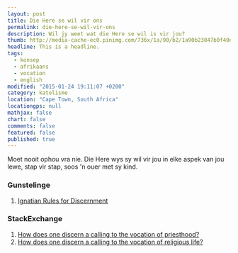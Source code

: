 ```yaml
---
layout: post
title: Die Here se wil vir ons
permalink: die-here-se-wil-vir-ons
description: Wil jy weet wat die Here se wil is vir jou?
thumb: http://media-cache-ec0.pinimg.com/736x/1a/90/b2/1a90b23847b0f40d10601a18687b7df7.jpg
headline: This is a headline.
tags:
  - konsep
  - afrikaans
  - vocation
  - english
modified: "2015-01-24 19:11:07 +0200"
category: katolisme
location: "Cape Town, South Africa"
locationgps: null
mathjax: false
chart: false
comments: false
featured: false
published: true
---
```


Moet nooit ophou vra nie. Die Here wys sy wil vir jou in elke aspek van jou lewe, stap vir stap, soos 'n ouer met sy kind.

### Gunstelinge <span class="animated anim-repeater"><i class="fa fa-star-o fa-spin"></i></span>
1. [Ignatian Rules for Discernment](http://www.bridgeportvocations.org/your-vocation/discernment-resources/ignatian-rules-for-discernment/)

### StackExchange <i class="fa fa-stack-exchange"></i>
1. [How does one discern a calling to the vocation of priesthood?](http://christianity.stackexchange.com/questions/28090/how-does-one-discern-a-calling-to-the-vocation-of-priesthood/28388#28388)
1. [How does one discern a calling to the vocation of religious life?](https://christianity.stackexchange.com/questions/28092/how-does-one-discern-a-calling-to-the-vocation-of-religious-life)
